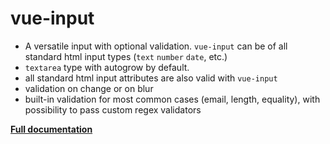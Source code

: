 # vue-input

- A versatile input with optional validation.
`vue-input` can be of all standard html input types (`text` `number` `date`, etc.) 
- `textarea` type with autogrow by default.
- all standard html input attributes are also valid with `vue-input`
- validation on change or on blur
- built-in validation for most common cases (email, length, equality), with possibility to pass custom regex validators

**[Full documentation](https://konfy-ui.netlify.com/vue-input.html)**